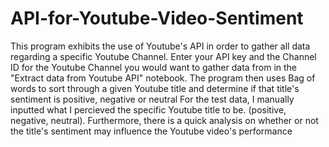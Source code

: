 # API-for-Youtube-Video-Sentiment
This program exhibits the use of Youtube's API in order to gather all data regarding a specific Youtube Channel.
Enter your API key and the Channel ID for the Youtube Channel you would want to gather data from in the "Extract data from Youtube API" notebook.
The program then uses Bag of words to sort through a given Youtube title and determine if that title's sentiment is positive, negative or neutral
For the test data, I manually inputted what I percieved the specific Youtube title to be. (positive, negative, neutral).
Furthermore, there is a quick analysis on whether or not the title's sentiment may influence the Youtube video's performance
